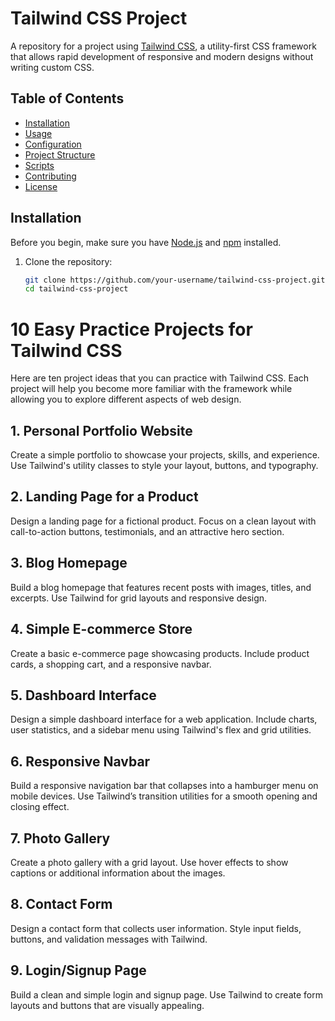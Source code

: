 # Tailwind CSS Project

A repository for a project using [Tailwind CSS](https://tailwindcss.com/), a utility-first CSS framework that allows rapid development of responsive and modern designs without writing custom CSS.

## Table of Contents

- [Installation](#installation)
- [Usage](#usage)
- [Configuration](#configuration)
- [Project Structure](#project-structure)
- [Scripts](#scripts)
- [Contributing](#contributing)
- [License](#license)

## Installation

Before you begin, make sure you have [Node.js](https://nodejs.org/) and [npm](https://www.npmjs.com/) installed.

1. Clone the repository:

   ```bash
   git clone https://github.com/your-username/tailwind-css-project.git
   cd tailwind-css-project
# 10 Easy Practice Projects for Tailwind CSS

Here are ten project ideas that you can practice with Tailwind CSS. Each project will help you become more familiar with the framework while allowing you to explore different aspects of web design.

## 1. Personal Portfolio Website
Create a simple portfolio to showcase your projects, skills, and experience. Use Tailwind's utility classes to style your layout, buttons, and typography.

## 2. Landing Page for a Product
Design a landing page for a fictional product. Focus on a clean layout with call-to-action buttons, testimonials, and an attractive hero section.

## 3. Blog Homepage
Build a blog homepage that features recent posts with images, titles, and excerpts. Use Tailwind for grid layouts and responsive design.

## 4. Simple E-commerce Store
Create a basic e-commerce page showcasing products. Include product cards, a shopping cart, and a responsive navbar.

## 5. Dashboard Interface
Design a simple dashboard interface for a web application. Include charts, user statistics, and a sidebar menu using Tailwind's flex and grid utilities.

## 6. Responsive Navbar
Build a responsive navigation bar that collapses into a hamburger menu on mobile devices. Use Tailwind’s transition utilities for a smooth opening and closing effect.

## 7. Photo Gallery
Create a photo gallery with a grid layout. Use hover effects to show captions or additional information about the images.

## 8. Contact Form
Design a contact form that collects user information. Style input fields, buttons, and validation messages with Tailwind.

## 9. Login/Signup Page
Build a clean and simple login and signup page. Use Tailwind to create form layouts and buttons that are visually appealing.


